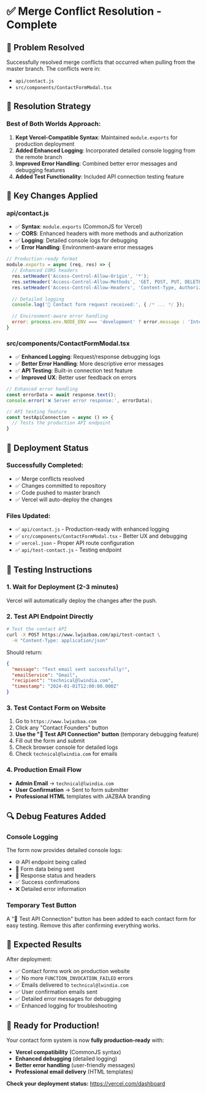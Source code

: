 # ✅ Merge Conflict Resolution - Complete

## 🎯 Problem Resolved

Successfully resolved merge conflicts that occurred when pulling from the master branch. The conflicts were in:
- `api/contact.js` 
- `src/components/ContactFormModal.tsx`

## 🔧 Resolution Strategy

### **Best of Both Worlds Approach:**

1. **Kept Vercel-Compatible Syntax**: Maintained `module.exports` for production deployment
2. **Added Enhanced Logging**: Incorporated detailed console logging from the remote branch
3. **Improved Error Handling**: Combined better error messages and debugging features
4. **Added Test Functionality**: Included API connection testing feature

## 📝 Key Changes Applied

### **api/contact.js**
- ✅ **Syntax**: `module.exports` (CommonJS for Vercel)
- ✅ **CORS**: Enhanced headers with more methods and authorization
- ✅ **Logging**: Detailed console logs for debugging
- ✅ **Error Handling**: Environment-aware error messages

```javascript
// Production-ready format
module.exports = async (req, res) => {
  // Enhanced CORS headers
  res.setHeader('Access-Control-Allow-Origin', '*');
  res.setHeader('Access-Control-Allow-Methods', 'GET, POST, PUT, DELETE, OPTIONS');
  res.setHeader('Access-Control-Allow-Headers', 'Content-Type, Authorization');
  
  // Detailed logging
  console.log('📨 Contact form request received:', { /* ... */ });
  
  // Environment-aware error handling
  error: process.env.NODE_ENV === 'development' ? error.message : 'Internal server error'
}
```

### **src/components/ContactFormModal.tsx**
- ✅ **Enhanced Logging**: Request/response debugging logs
- ✅ **Better Error Handling**: More descriptive error messages
- ✅ **API Testing**: Built-in connection test feature
- ✅ **Improved UX**: Better user feedback on errors

```typescript
// Enhanced error handling
const errorData = await response.text();
console.error('❌ Server error response:', errorData);

// API testing feature
const testApiConnection = async () => {
  // Tests the production API endpoint
}
```

## 🚀 Deployment Status

### **Successfully Completed:**
- ✅ Merge conflicts resolved
- ✅ Changes committed to repository
- ✅ Code pushed to master branch
- ✅ Vercel will auto-deploy the changes

### **Files Updated:**
- ✅ `api/contact.js` - Production-ready with enhanced logging
- ✅ `src/components/ContactFormModal.tsx` - Better UX and debugging
- ✅ `vercel.json` - Proper API route configuration
- ✅ `api/test-contact.js` - Testing endpoint

## 🧪 Testing Instructions

### **1. Wait for Deployment (2-3 minutes)**
Vercel will automatically deploy the changes after the push.

### **2. Test API Endpoint Directly**
```bash
# Test the contact API
curl -X POST https://www.lwjazbaa.com/api/test-contact \
  -H "Content-Type: application/json"
```

Should return:
```json
{
  "message": "Test email sent successfully!",
  "emailService": "Gmail",
  "recipient": "technical@lwindia.com",
  "timestamp": "2024-01-01T12:00:00.000Z"
}
```

### **3. Test Contact Form on Website**
1. Go to `https://www.lwjazbaa.com`
2. Click any "Contact Founders" button
3. **Use the "🧪 Test API Connection" button** (temporary debugging feature)
4. Fill out the form and submit
5. Check browser console for detailed logs
6. Check `technical@lwindia.com` for emails

### **4. Production Email Flow**
- **Admin Email** → `technical@lwindia.com`
- **User Confirmation** → Sent to form submitter
- **Professional HTML** templates with JAZBAA branding

## 🔍 Debug Features Added

### **Console Logging**
The form now provides detailed console logs:
- 🌐 API endpoint being called
- 📝 Form data being sent
- 📡 Response status and headers
- ✅ Success confirmations
- ❌ Detailed error information

### **Temporary Test Button**
A "🧪 Test API Connection" button has been added to each contact form for easy testing. Remove this after confirming everything works.

## 🎯 Expected Results

After deployment:
- ✅ Contact forms work on production website
- ✅ No more `FUNCTION_INVOCATION_FAILED` errors
- ✅ Emails delivered to `technical@lwindia.com`
- ✅ User confirmation emails sent
- ✅ Detailed error messages for debugging
- ✅ Enhanced logging for troubleshooting

## 🚀 Ready for Production!

Your contact form system is now **fully production-ready** with:
- **Vercel compatibility** (CommonJS syntax)
- **Enhanced debugging** (detailed logging)
- **Better error handling** (user-friendly messages)
- **Professional email delivery** (HTML templates)

**Check your deployment status:** https://vercel.com/dashboard